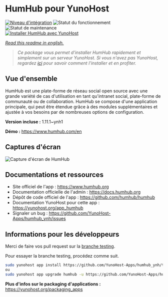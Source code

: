 <!--
N.B.: This README was automatically generated by https://github.com/YunoHost/apps/tree/master/tools/README-generator
It shall NOT be edited by hand.
-->

# HumHub pour YunoHost

[![Niveau d'intégration](https://dash.yunohost.org/integration/humhub.svg)](https://dash.yunohost.org/appci/app/humhub) ![Statut du fonctionnement](https://ci-apps.yunohost.org/ci/badges/humhub.status.svg) ![Statut de maintenance](https://ci-apps.yunohost.org/ci/badges/humhub.maintain.svg)  
[![Installer HumHub avec YunoHost](https://install-app.yunohost.org/install-with-yunohost.svg)](https://install-app.yunohost.org/?app=humhub)

*[Read this readme in english.](./README.md)*

> *Ce package vous permet d'installer HumHub rapidement et simplement sur un serveur YunoHost.
Si vous n'avez pas YunoHost, regardez [ici](https://yunohost.org/#/install) pour savoir comment l'installer et en profiter.*

## Vue d'ensemble

HumHub est une plate-forme de réseau social open source avec une grande variété de cas d'utilisation en tant qu'intranet social, plate-forme de communauté ou de collaboration. HumHub se compose d'une application principale, qui peut être étendue grâce à des modules supplémentaires et ajustée à vos besoins par de nombreuses options de configuration.


**Version incluse :** 1.11.1~ynh1

**Démo :** https://www.humhub.com/en

## Captures d'écran

![Capture d'écran de HumHub](./doc/screenshots/app_small.png)

## Documentations et ressources

* Site officiel de l'app : <https://www.humhub.org>
* Documentation officielle de l'admin : <https://docs.humhub.org>
* Dépôt de code officiel de l'app : <https://github.com/humhub/humhub>
* Documentation YunoHost pour cette app : <https://yunohost.org/app_humhub>
* Signaler un bug : <https://github.com/YunoHost-Apps/humhub_ynh/issues>

## Informations pour les développeurs

Merci de faire vos pull request sur la [branche testing](https://github.com/YunoHost-Apps/humhub_ynh/tree/testing).

Pour essayer la branche testing, procédez comme suit.

``` bash
sudo yunohost app install https://github.com/YunoHost-Apps/humhub_ynh/tree/testing --debug
ou
sudo yunohost app upgrade humhub -u https://github.com/YunoHost-Apps/humhub_ynh/tree/testing --debug
```

**Plus d'infos sur le packaging d'applications :** <https://yunohost.org/packaging_apps>
